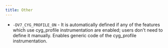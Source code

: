 ```yaml
---
title: Other
---
```


- `-DV7_CYG_PROFILE_ON` - It is automatically defined if any of the features
  which use cyg_profile instrumentation are enabled; users don't need to define
  it manually. Enables generic code of the cyg_profile instrumentation.
